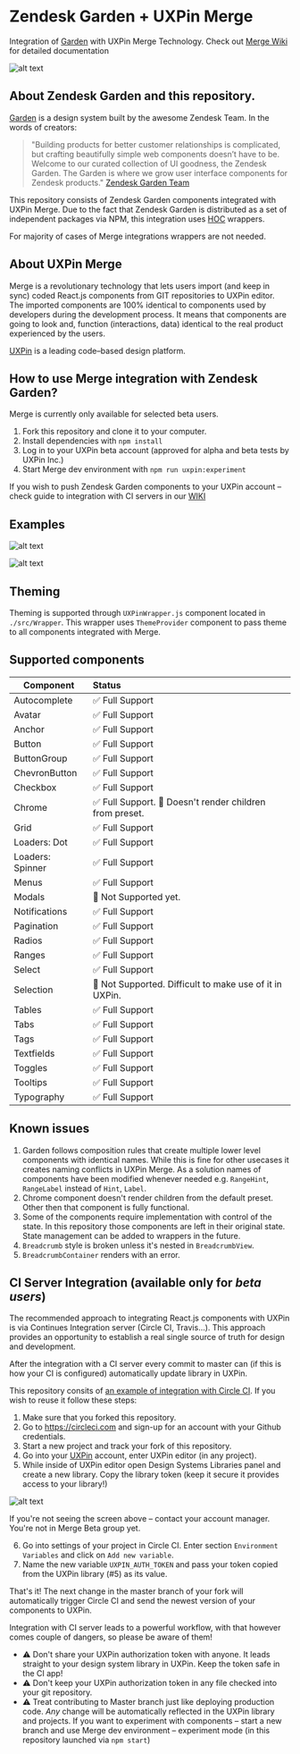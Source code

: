 # Zendesk Garden + UXPin Merge
Integration of [Garden](https://garden.zendesk.com/react-components) with UXPin Merge Technology. Check out [Merge Wiki](https://wikiuxpin.atlassian.net/wiki/spaces/MA) for detailed documentation

![alt text](https://i.imgur.com/bLp5zRb.png "Grommet and Merge")

## About Zendesk Garden and this repository.

[Garden](https://garden.zendesk.com/react-components) is a design system built by the awesome Zendesk Team. In the words of creators:

>"Building products for better customer relationships is complicated, but crafting beautifully simple web components doesn’t have to be. Welcome to our curated collection of UI goodness, the Zendesk Garden. The Garden is where we grow user interface components for Zendesk products."
>[Zendesk Garden Team](https://garden.zendesk.com/)

This repository consists of Zendesk Garden components integrated with UXPin Merge. Due to the fact that Zendesk Garden is distributed
as a set of independent packages via NPM, this integration uses [HOC](https://reactjs.org/docs/higher-order-components.html) wrappers. 

For majority of cases of Merge integrations wrappers are not needed.

## About UXPin Merge

Merge is a revolutionary technology that lets users import (and keep in sync) coded React.js components from GIT repositories to UXPin editor. 
The imported components are 100% identical to components used by developers during the development process. 
It means that components are going to look and, function (interactions, data) identical to the real product experienced by the users. 

[UXPin](http://uxpin.com) is a leading code–based design platform.

## How to use Merge integration with Zendesk Garden?

Merge is currently only available for selected beta users.

1. Fork this repository and clone it to your computer.
2. Install dependencies with `npm install`
3. Log in to your UXPin beta account (approved for alpha and beta tests by UXPin Inc.)
4. Start Merge dev environment with `npm run uxpin:experiment`

If you wish to push Zendesk Garden components to your UXPin account – check guide to integration with CI servers in our [WIKI](https://wikiuxpin.atlassian.net/wiki/spaces/MA/pages/665845792/CI+Servers) 

## Examples

![alt text](https://github.com/uxpin-merge/grommet/blob/master/img/grommet_1.gif "Grommet in UXPin Merge")

![alt text](https://github.com/uxpin-merge/grommet/blob/master/img/grommet_calendar.gif "Grommet Calendar in Merge")

## Theming

Theming is supported through `UXPinWrapper.js` component located in `./src/Wrapper`. This wrapper uses `ThemeProvider` component to pass theme to all components integrated with Merge.

## Supported components

| Component     | Status|
| ------------- |:-----|
| Autocomplete | ✅ Full Support |
| Avatar | ✅ Full Support |
| Anchor | ✅ Full Support |
| Button | ✅ Full Support |
| ButtonGroup | ✅ Full Support |
| ChevronButton | ✅ Full Support |
| Checkbox | ✅ Full Support |
| Chrome | ✅ Full Support. 🐛 Doesn't render children from preset. |
| Grid | ✅ Full Support |
| Loaders: Dot | ✅ Full Support |
| Loaders: Spinner | ✅ Full Support |
| Menus | ✅ Full Support |
| Modals | 🔻 Not Supported yet. |
| Notifications | ✅ Full Support |
| Pagination | ✅ Full Support |
| Radios | ✅ Full Support |
| Ranges | ✅ Full Support |
| Select | ✅ Full Support |
| Selection | 🔻 Not Supported. Difficult to make use of it in UXPin. |
| Tables | ✅ Full Support |
| Tabs | ✅ Full Support |
| Tags | ✅ Full Support |
| Textfields | ✅ Full Support |
| Toggles | ✅ Full Support |
| Tooltips | ✅ Full Support |
| Typography | ✅ Full Support |

## Known issues

1. Garden follows composition rules that create multiple lower level components with identical names. While this is fine for other usecases it creates naming conflicts in UXPin Merge. As a solution
names of components have been modified whenever needed e.g. `RangeHint`, `RangeLabel` instead of `Hint`, `Label`.
2. Chrome component doesn't render children from the default preset. Other then that component is fully functional.
3. Some of the components require implementation with control of the state. In this repository those components are left in their original state. State management can be added to wrappers in the future.
4. `Breadcrumb` style is broken unless it's nested in `BreadcrumbView`.
5. `BreadcrumbContainer` renders with an error.

## CI Server Integration (available only for *beta users*)

The recommended approach to integrating React.js components with UXPin is via Continues Integration server (Circle CI, Travis...). 
This approach provides an opportunity to establish a real single source of truth for design and development. 

After the integration with a CI server every commit to master can (if this is how your CI is configured) automatically update library in UXPin. 

This repository consits of [an example of integration with Circle CI](https://github.com/uxpin-merge/material-ui-merge/blob/master/.circleci/config.yml). 
If you wish to reuse it follow these steps:
1. Make sure that you forked this repository.
2. Go to https://circleci.com and sign-up for an account with your Github credentials.
3. Start a new project and track your fork of this repository.
4. Go into your [UXPin](http://uxpin.com) account, enter UXPin editor (in any project).
5. While inside of UXPin editor open Design Systems Libraries panel and create a new library. Copy the library token (keep it secure it provides access to your library!)

![alt text](https://github.com/uxpin-merge/material-ui-merge/blob/master/img/merge_ci.gif "UXPin Design System Library")

If you're not seeing the screen above – contact your account manager. You're not in Merge Beta group yet.

6. Go into settings of your project in Circle CI. Enter section `Environment Variables` and click on `Add new variable`.
7. Name the new variable `UXPIN_AUTH_TOKEN` and pass your token copied from the UXPin library (#5) as its value.

That's it! The next change in the master branch of your fork will automatically trigger Circle CI and send the newest version of your components to UXPin.

Integration with CI server leads to a powerful workflow, with that however comes couple of dangers, so please be aware of them!
* ⚠️ Don't share your UXPin authorization token with anyone. It leads straight to your design system library in UXPin. Keep the token safe in the CI app!
* ⚠️ Don't keep your UXPin authorization token in any file checked into your git repository.
* ⚠️ Treat contributing to Master branch just like deploying production code. *Any* change will be automatically reflected in the UXPin library and projects. 
If you want to experiment with components – start a new branch and use Merge dev environment – experiment mode (in this repository launched via `npm start`)
